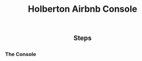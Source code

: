 <h1 align="center">Holberton Airbnb Console</h1>
            <br>

<h2 align="center">Steps<h2>

<h3>The Console</h3>